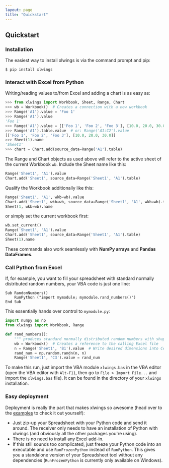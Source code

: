 ```yaml
---
layout: page
title: "Quickstart"
---
```


## Quickstart

### Installation

The easiest way to install xlwings is via the command prompt and pip:

```console
$ pip install xlwings
```


### Interact with Excel from Python

Writing/reading values to/from Excel and adding a chart is as easy as:

```python
>>> from xlwings import Workbook, Sheet, Range, Chart
>>> wb = Workbook()  # Creates a connection with a new workbook
>>> Range('A1').value = 'Foo 1'
>>> Range('A1').value
'Foo 1'
>>> Range('A1').value = [['Foo 1', 'Foo 2', 'Foo 3'], [10.0, 20.0, 30.0]]
>>> Range('A1').table.value  # or: Range('A1:C2').value
[['Foo 1', 'Foo 2', 'Foo 3'], [10.0, 20.0, 30.0]]
>>> Sheet(1).name
'Sheet1'
>>> chart = Chart.add(source_data=Range('A1').table)
```

The Range and Chart objects as used above will refer to the active sheet of the current Workbook `wb`.
Include the Sheet name like this:

```python
Range('Sheet1', 'A1').value
Chart.add('Sheet1', source_data=Range('Sheet1', 'A1').table)
```

Qualify the Workbook additionally like this:

```python
Range('Sheet1', 'A1', wkb=wb).value
Chart.add('Sheet1', wkb=wb, source_data=Range('Sheet1', 'A1', wkb=wb).table)
Sheet(1, wkb=wb).name
```
or simply set the current workbook first:

```python
wb.set_current()
Range('Sheet1', 'A1').value
Chart.add('Sheet1', source_data=Range('Sheet1', 'A1').table)
Sheet(1).name
```

These commands also work seamlessly with **NumPy arrays** and **Pandas DataFrames**.

### Call Python from Excel

If, for example, you want to fill your spreadsheet with standard normally distributed random numbers, your VBA code
is just one line:

```vbnet
Sub RandomNumbers()
    RunPython ("import mymodule; mymodule.rand_numbers()")
End Sub
```

This essentially hands over control to `mymodule.py`:

```python
import numpy as np
from xlwings import Workbook, Range

def rand_numbers():
    """ produces standard normally distributed random numbers with shape (n,n)"""
    wb = Workbook()  # Creates a reference to the calling Excel file
    n = Range('Sheet1', 'B1').value  # Write desired dimensions into Cell B1
    rand_num = np.random.randn(n, n)
    Range('Sheet1', 'C3').value = rand_num
```

To make this run, just import the VBA module `xlwings.bas` in the VBA editor (open the VBA editor with `Alt-F11`, then
go to `File > Import File...` and import the `xlwings.bas` file). It can be found in the directory of your `xlwings`
installation.

### Easy deployment

Deployment is really the part that makes xlwings so awesome (head over to the [examples][] to check it out yourself):

* Just zip-up your Spreadsheet with your Python code and send it around. The receiver only needs to have an
  installation of Python with xlwings (and obviously all the other packages you're using).
* There is no need to install any Excel add-in.
* If this still sounds too complicated, just freeze your Python code into an executable and use
  `RunFrozenPython` instead of `RunPython`. This gives you a standalone version of your Spreadsheet tool without any
  dependencies (`RunFrozenPython` is currently only available on Windows).

[Examples]: /examples
